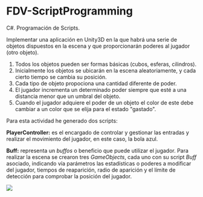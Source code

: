 # FDV-ScriptProgramming
C#. Programación de Scripts.

Implementar una aplicación en Unity3D en la que habrá una serie de objetos dispuestos en la escena y que proporcionarán poderes al jugador (otro objeto).
1) Todos los objetos pueden ser formas básicas (cubos, esferas, cilindros).
2) Inicialmente los objetos se ubicarán en la escena aleatoriamente, y cada cierto tiempo se cambia su posición.
3) Cada tipo de objeto propociona una cantidad diferente de poder.
4) El jugador incrementa un determinado poder siempre que esté a una distancia menor que un umbral del objeto.
5) Cuando el jugador adquiere el poder de un objeto el color de este debe cambiar a un color que se elija para el estado "gastado".

Para esta actividad he generado dos scripts:

**PlayerController:** es el encargado de controlar y gestionar las entradas y realizar el movimiento del jugador, en este caso, la bola azul.

**Buff:** representa un *buffos* o beneficio que puede utilizar el jugador. Para realizar la escena se crearon tres *GameObjects*, cada uno con su script *Buff* asociado, indicando vía parámetros las estadísticas o poderes a modificar del jugador, tiempos de reaparición, radio de aparición y el límite de detección para comprobar la posición del jugador.

![](Gif-FDV1.gif)
